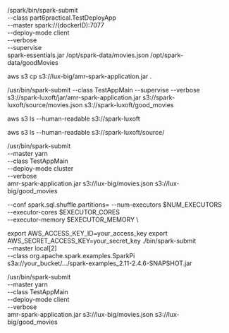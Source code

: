 
/spark/bin/spark-submit \
    --class part6practical.TestDeployApp \
    --master spark://(dockerID):7077 \
    --deploy-mode client \
    --verbose \
    --supervise \
    spark-essentials.jar /opt/spark-data/movies.json /opt/spark-data/goodMovies

aws s3 cp s3://lux-big/amr-spark-application.jar .


/usr/bin/spark-submit --class TestAppMain --supervise --verbose s3://spark-luxoft/jar/amr-spark-application.jar s3://spark-luxoft/source/movies.json s3://spark-luxoft/good_movies

aws s3 ls --human-readable s3://spark-luxoft

aws s3 ls --human-readable s3://spark-luxoft/source/

/usr/bin/spark-submit \
--master yarn \
--class TestAppMain \
--deploy-mode cluster \
--verbose \
amr-spark-application.jar s3://lux-big/movies.json s3://lux-big/good_movies



--conf spark.sql.shuffle.partitions=
--num-executors $NUM_EXECUTORS \
--executor-cores $EXECUTOR_CORES \
--executor-memory $EXECUTOR_MEMORY \


export AWS_ACCESS_KEY_ID=your_access_key
export AWS_SECRET_ACCESS_KEY=your_secret_key
./bin/spark-submit \
--master local[2] \
--class org.apache.spark.examples.SparkPi \
s3a://your_bucket/.../spark-examples_2.11-2.4.6-SNAPSHOT.jar


/usr/bin/spark-submit \
--master yarn \
--class TestAppMain \
--deploy-mode client \
--verbose \
amr-spark-application.jar s3://lux-big/movies.json s3://lux-big/good_movies